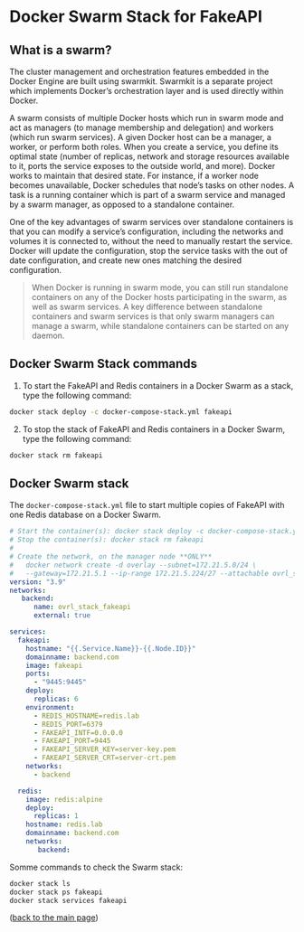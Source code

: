 # Docker Swarm Stack for FakeAPI

## What is a swarm?
The cluster management and orchestration features embedded in the Docker Engine are built using swarmkit. Swarmkit is a separate project which implements Docker’s orchestration layer and is used directly within Docker.

A swarm consists of multiple Docker hosts which run in swarm mode and act as managers (to manage membership and delegation) and workers (which run swarm services). A given Docker host can be a manager, a worker, or perform both roles. When you create a service, you define its optimal state (number of replicas, network and storage resources available to it, ports the service exposes to the outside world, and more). Docker works to maintain that desired state. For instance, if a worker node becomes unavailable, Docker schedules that node’s tasks on other nodes. A task is a running container which is part of a swarm service and managed by a swarm manager, as opposed to a standalone container.

One of the key advantages of swarm services over standalone containers is that you can modify a service’s configuration, including the networks and volumes it is connected to, without the need to manually restart the service. Docker will update the configuration, stop the service tasks with the out of date configuration, and create new ones matching the desired configuration.

>When Docker is running in swarm mode, you can still run standalone containers on any of the Docker hosts participating in the swarm, as well as swarm services. A key difference between standalone containers and swarm services is that only swarm managers can manage a swarm, while standalone containers can be started on any daemon.

## Docker Swarm Stack commands

1. To start the FakeAPI and Redis containers in a Docker Swarm as a stack, type the following command:

```sh
docker stack deploy -c docker-compose-stack.yml fakeapi
```
2. To stop the stack of FakeAPI and Redis containers in a Docker Swarm, type the following command:

```sh
docker stack rm fakeapi
```

## Docker Swarm stack
The `docker-compose-stack.yml` file to start multiple copies of FakeAPI with one Redis database on a Docker Swarm.

```yaml
# Start the container(s): docker stack deploy -c docker-compose-stack.yml fakeapi
# Stop the container(s): docker stack rm fakeapi
#
# Create the network, on the manager node **ONLY**
#   docker network create -d overlay --subnet=172.21.5.0/24 \
#   --gateway=172.21.5.1 --ip-range 172.21.5.224/27 --attachable ovrl_stack_fakeapi
version: "3.9"
networks:
   backend:
      name: ovrl_stack_fakeapi
      external: true

services:
  fakeapi:
    hostname: "{{.Service.Name}}-{{.Node.ID}}"
    domainname: backend.com
    image: fakeapi
    ports:
      - "9445:9445"
    deploy:
      replicas: 6
    environment:
      - REDIS_HOSTNAME=redis.lab
      - REDIS_PORT=6379
      - FAKEAPI_INTF=0.0.0.0
      - FAKEAPI_PORT=9445
      - FAKEAPI_SERVER_KEY=server-key.pem
      - FAKEAPI_SERVER_CRT=server-crt.pem
    networks:
      - backend

  redis:
    image: redis:alpine
    deploy:
      replicas: 1
    hostname: redis.lab
    domainname: backend.com
    networks:
       backend:
```

Somme commands to check the Swarm stack:
```sh
docker stack ls
docker stack ps fakeapi
docker stack services fakeapi
```

<p align="left">(<a href="README.md">back to the main page</a>)</p>
